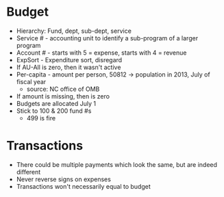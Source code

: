 # Budget
* Hierarchy: Fund, dept, sub-dept, service
* Service # - accounting unit to identify a sub-program of a larger program
* Account # - starts with 5 = expense, starts with 4 = revenue
* ExpSort - Expenditure sort, disregard
* If AU-All is zero, then it wasn't active
* Per-capita - amount per person, 50812 -> population in 2013, July of fiscal year
    * source: NC office of OMB
* If amount is missing, then is zero
* Budgets are allocated July 1
* Stick to 100 & 200 fund #s
    * 499 is fire

# Transactions
* There could be multiple payments which look the same, but are indeed
    different
* Never reverse signs on expenses
* Transactions won't necessarily equal to budget
